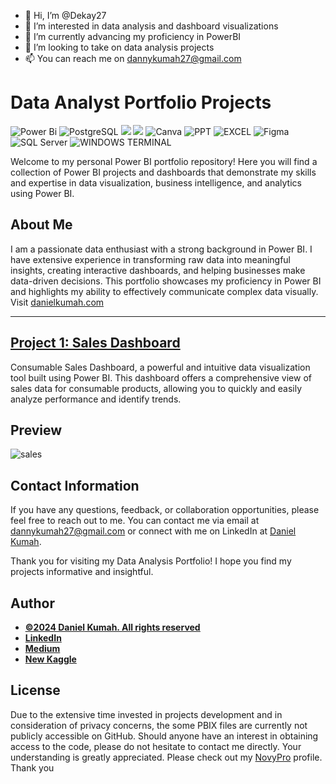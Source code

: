 - 👋 Hi, I’m @Dekay27
- 👀 I’m interested in data analysis and dashboard visualizations
- 🌱 I’m currently advancing my proficiency in PowerBI
- 💞️ I’m looking to take on data analysis projects
- 📫 You can reach me on dannykumah27@gmail.com


# Data Analyst Portfolio Projects
![Power Bi](https://img.shields.io/badge/power_bi-F2C811?style=for-the-badge&logo=powerbi&logoColor=black)
![PostgreSQL](https://img.shields.io/badge/PostgreSQL-316192?style=for-the-badge&logo=postgresql&logoColor=white)
![](https://img.shields.io/badge/MySQL-00000F?style=for-the-badge&logo=mysql&logoColor=white)
![](https://img.shields.io/badge/SQLite-07405E?style=for-the-badge&logo=sqlite&logoColor=white)
![Canva](https://img.shields.io/badge/Canva-%2300C4CC.svg?style=for-the-badge&logo=Canva&logoColor=white)
![PPT](https://img.shields.io/badge/Microsoft_PowerPoint-B7472A?style=for-the-badge&logo=microsoft-powerpoint&logoColor=white)
![EXCEL](https://img.shields.io/badge/Microsoft_Excel-217346?style=for-the-badge&logo=microsoft-excel&logoColor=white)
![Figma](https://img.shields.io/badge/Figma-F24E1E?style=for-the-badge&logo=figma&logoColor=white)
![SQL Server](https://img.shields.io/badge/Microsoft_SQL_Server-CC2927?style=for-the-badge&logo=microsoft-sql-server&logoColor=white)
![WINDOWS TERMINAL](https://img.shields.io/badge/windows%20terminal-4D4D4D?style=for-the-badge&logo=windows%20terminal&logoColor=white)




Welcome to my personal Power BI portfolio repository! Here you will find a collection of Power BI projects and dashboards that demonstrate my skills and expertise in data visualization, business intelligence, and analytics using Power BI.

## About Me
I am a passionate data enthusiast with a strong background in Power BI. I have extensive experience in transforming raw data into meaningful insights, creating interactive dashboards, and helping businesses make data-driven decisions. This portfolio showcases my proficiency in Power BI and highlights my ability to effectively communicate complex data visually. Visit [danielkumah.com](https://www.danielkumah.com/)

---

## [Project 1: Sales Dashboard](https://danielkumah.com/httpsgithubcomtushar2704consumablessalesdashboard)

Consumable Sales Dashboard, a powerful and intuitive data visualization tool built using Power BI. This dashboard offers a comprehensive view of sales data for consumable products, allowing you to quickly and easily analyze performance and identify trends.
## Preview

![sales](https://github.com/bigballerde/bigballerde-GIFs/blob/main/salesdashboard.gif)


## Contact Information

If you have any questions, feedback, or collaboration opportunities, please feel free to reach out to me. You can contact me via email at [dannykumah27@gmail.com](mailto:dannykumah27@gmail.com) or connect with me on LinkedIn at [Daniel Kumah](https://www.linkedin.com/in/danielkumah).

Thank you for visiting my Data Analysis Portfolio! I hope you find my projects informative and insightful.



## Author
- [<ins><b>©2024 Daniel Kumah. All rights reserved</b></ins>](https://www.danielkumah.com/)
- <b>[LinkedIn](https://www.linkedin.com/in/danielkumah/)</b>
- <b>[Medium](https://medium.com/@danielkumah)</b> 
- <b>[New Kaggle](https://www.kaggle.com/danielkumah)</b> 

  
## License
Due to the extensive time invested in projects development and in consideration of privacy concerns, the some PBIX files are currently not publicly accessible on GitHub. Should anyone have an interest in obtaining access to the code, please do not hesitate to contact me directly. Your understanding is greatly appreciated. Please check out my [NovyPro](https://www.novypro.com/profile_projects/danielkumah) profile. Thank you

<!---
Dekay27/Dekay27 is a ✨ special ✨ repository because its `README.md` (this file) appears on your GitHub profile.
You can click the Preview link to take a look at your changes.
--->
